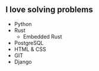 ## I love solving problems 

- Python
- Rust
  - Embedded Rust
- PostgreSQL
- HTML & CSS
- GIT
- Django

